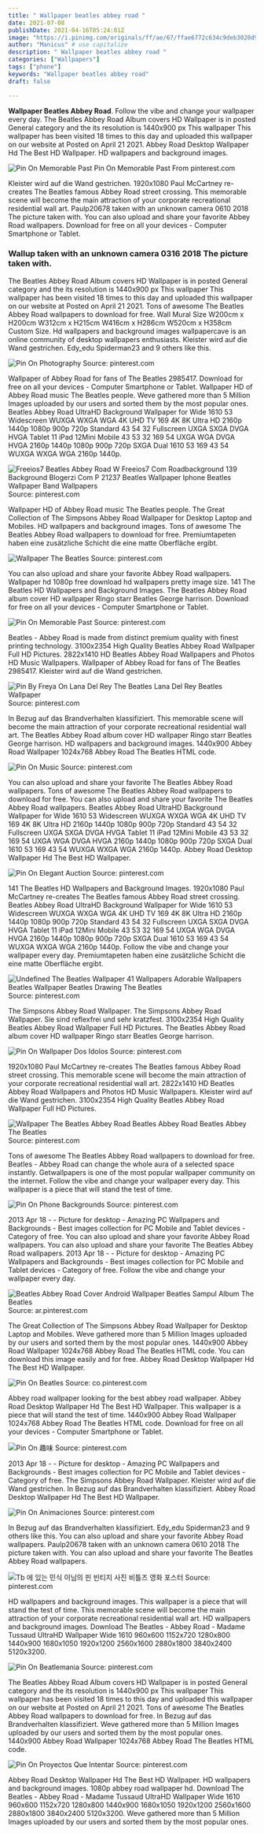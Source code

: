 ```yaml
---
title: " Wallpaper beatles abbey road "
date: 2021-07-08
publishDate: 2021-04-16T05:24:01Z
image: "https://i.pinimg.com/originals/ff/ae/67/ffae6772c634c9deb3020d909d1793e4.jpg"
author: "Manicus" # use capitalize
description: " Wallpaper beatles abbey road "
categories: ["Wallpapers"]
tags: ["phone"]
keywords: "Wallpaper beatles abbey road"
draft: false

---
```



**Wallpaper Beatles Abbey Road**. Follow the vibe and change your wallpaper every day. The Beatles Abbey Road Album covers HD Wallpaper is in posted General category and the its resolution is 1440x900 px This wallpaper This wallpaper has been visited 18 times to this day and uploaded this wallpaper on our website at Posted on April 21 2021. Abbey Road Desktop Wallpaper Hd The Best HD Wallpaper. HD wallpapers and background images.

![Pin On Memorable Past](https://i.pinimg.com/originals/d4/03/bd/d403bdee79b748a161dfbfc8b2c051c1.jpg "Pin On Memorable Past")
Pin On Memorable Past From pinterest.com


Kleister wird auf die Wand gestrichen. 1920x1080 Paul McCartney re-creates The Beatles famous Abbey Road street crossing. This memorable scene will become the main attraction of your corporate recreational residential wall art. Paulp20678 taken with an unknown camera 0610 2018 The picture taken with. You can also upload and share your favorite Abbey Road wallpapers. Download for free on all your devices - Computer Smartphone or Tablet.

### Wallup taken with an unknown camera 0316 2018 The picture taken with.

The Beatles Abbey Road Album covers HD Wallpaper is in posted General category and the its resolution is 1440x900 px This wallpaper This wallpaper has been visited 18 times to this day and uploaded this wallpaper on our website at Posted on April 21 2021. Tons of awesome The Beatles Abbey Road wallpapers to download for free. Wall Mural Size W200cm x H200cm W312cm x H215cm W416cm x H286cm W520cm x H358cm Custom Size. Hd wallpapers and background images wallpapercave is an online community of desktop wallpapers enthusiasts. Kleister wird auf die Wand gestrichen. Edy_edu Spiderman23 and 9 others like this.


![Pin On Photography](https://i.pinimg.com/474x/67/8f/e3/678fe3349385d66a380215febb5d2127.jpg "Pin On Photography")
Source: pinterest.com

Wallpaper of Abbey Road for fans of The Beatles 2985417. Download for free on all your devices - Computer Smartphone or Tablet. Wallpaper HD of Abbey Road music The Beatles people. Weve gathered more than 5 Million Images uploaded by our users and sorted them by the most popular ones. Beatles Abbey Road UltraHD Background Wallpaper for Wide 1610 53 Widescreen WUXGA WXGA WGA 4K UHD TV 169 4K 8K Ultra HD 2160p 1440p 1080p 900p 720p Standard 43 54 32 Fullscreen UXGA SXGA DVGA HVGA Tablet 11 iPad 12Mini Mobile 43 53 32 169 54 UXGA WGA DVGA HVGA 2160p 1440p 1080p 900p 720p SXGA Dual 1610 53 169 43 54 WUXGA WXGA WGA 2160p 1440p.

![Freeios7 Beatles Abbey Road W Freeios7 Com Roadbackground 139 Background Blogerzi Com P 21237 Beatles Wallpaper Iphone Beatles Wallpaper Band Wallpapers](https://i.pinimg.com/originals/93/7f/b4/937fb4b0de4f412756458f61c1394a7f.jpg "Freeios7 Beatles Abbey Road W Freeios7 Com Roadbackground 139 Background Blogerzi Com P 21237 Beatles Wallpaper Iphone Beatles Wallpaper Band Wallpapers")
Source: pinterest.com

Wallpaper HD of Abbey Road music The Beatles people. The Great Collection of The Simpsons Abbey Road Wallpaper for Desktop Laptop and Mobiles. HD wallpapers and background images. Tons of awesome The Beatles Abbey Road wallpapers to download for free. Premiumtapeten haben eine zusätzliche Schicht die eine matte Oberfläche ergibt.

![Wallpaper The Beatles](https://i.pinimg.com/originals/a0/7c/0c/a07c0c758f3216448c349ef37a361259.jpg "Wallpaper The Beatles")
Source: pinterest.com

You can also upload and share your favorite Abbey Road wallpapers. Wallpaper hd 1080p free download hd wallpapers pretty image size. 141 The Beatles HD Wallpapers and Background Images. The Beatles Abbey Road album cover HD wallpaper Ringo starr Beatles George harrison. Download for free on all your devices - Computer Smartphone or Tablet.

![Pin On Memorable Past](https://i.pinimg.com/originals/d4/03/bd/d403bdee79b748a161dfbfc8b2c051c1.jpg "Pin On Memorable Past")
Source: pinterest.com

Beatles - Abbey Road is made from distinct premium quality with finest printing technology. 3100x2354 High Quality Beatles Abbey Road Wallpaper Full HD Pictures. 2822x1410 HD Beatles Abbey Road Wallpapers and Photos HD Music Wallpapers. Wallpaper of Abbey Road for fans of The Beatles 2985417. Kleister wird auf die Wand gestrichen.

![Pin By Freya On Lana Del Rey The Beatles Lana Del Rey Beatles Wallpaper](https://i.pinimg.com/originals/4a/af/58/4aaf58610efaafa63aa87902d7b409c8.jpg "Pin By Freya On Lana Del Rey The Beatles Lana Del Rey Beatles Wallpaper")
Source: pinterest.com

In Bezug auf das Brandverhalten klassifiziert. This memorable scene will become the main attraction of your corporate recreational residential wall art. The Beatles Abbey Road album cover HD wallpaper Ringo starr Beatles George harrison. HD wallpapers and background images. 1440x900 Abbey Road Wallpaper 1024x768 Abbey Road The Beatles HTML code.

![Pin On Music](https://i.pinimg.com/originals/c1/d2/b9/c1d2b9de77d6298f1b2cd29690ab6578.jpg "Pin On Music")
Source: pinterest.com

You can also upload and share your favorite The Beatles Abbey Road wallpapers. Tons of awesome The Beatles Abbey Road wallpapers to download for free. You can also upload and share your favorite The Beatles Abbey Road wallpapers. Beatles Abbey Road UltraHD Background Wallpaper for Wide 1610 53 Widescreen WUXGA WXGA WGA 4K UHD TV 169 4K 8K Ultra HD 2160p 1440p 1080p 900p 720p Standard 43 54 32 Fullscreen UXGA SXGA DVGA HVGA Tablet 11 iPad 12Mini Mobile 43 53 32 169 54 UXGA WGA DVGA HVGA 2160p 1440p 1080p 900p 720p SXGA Dual 1610 53 169 43 54 WUXGA WXGA WGA 2160p 1440p. Abbey Road Desktop Wallpaper Hd The Best HD Wallpaper.

![Pin On Elegant Auction](https://i.pinimg.com/originals/88/b9/89/88b9894fd3d6a0323083abcd2e1140ed.png "Pin On Elegant Auction")
Source: pinterest.com

141 The Beatles HD Wallpapers and Background Images. 1920x1080 Paul McCartney re-creates The Beatles famous Abbey Road street crossing. Beatles Abbey Road UltraHD Background Wallpaper for Wide 1610 53 Widescreen WUXGA WXGA WGA 4K UHD TV 169 4K 8K Ultra HD 2160p 1440p 1080p 900p 720p Standard 43 54 32 Fullscreen UXGA SXGA DVGA HVGA Tablet 11 iPad 12Mini Mobile 43 53 32 169 54 UXGA WGA DVGA HVGA 2160p 1440p 1080p 900p 720p SXGA Dual 1610 53 169 43 54 WUXGA WXGA WGA 2160p 1440p. Follow the vibe and change your wallpaper every day. Premiumtapeten haben eine zusätzliche Schicht die eine matte Oberfläche ergibt.

![Undefined The Beatles Wallpaper 41 Wallpapers Adorable Wallpapers Beatles Wallpaper Beatles Drawing The Beatles](https://i.pinimg.com/originals/08/6a/df/086adfaa7e4fa0a07cb2c96631a96130.jpg "Undefined The Beatles Wallpaper 41 Wallpapers Adorable Wallpapers Beatles Wallpaper Beatles Drawing The Beatles")
Source: pinterest.com

The Simpsons Abbey Road Wallpaper. The Simpsons Abbey Road Wallpaper. Sie sind reflexfrei und sehr kratzfest. 3100x2354 High Quality Beatles Abbey Road Wallpaper Full HD Pictures. The Beatles Abbey Road album cover HD wallpaper Ringo starr Beatles George harrison.

![Pin On Wallpaper Dos Idolos](https://i.pinimg.com/originals/07/84/1c/07841cd450e502f0be1f004a19c57633.jpg "Pin On Wallpaper Dos Idolos")
Source: pinterest.com

1920x1080 Paul McCartney re-creates The Beatles famous Abbey Road street crossing. This memorable scene will become the main attraction of your corporate recreational residential wall art. 2822x1410 HD Beatles Abbey Road Wallpapers and Photos HD Music Wallpapers. Kleister wird auf die Wand gestrichen. 3100x2354 High Quality Beatles Abbey Road Wallpaper Full HD Pictures.

![Wallpaper The Beatles Abbey Road Beatles Abbey Road Beatles Abbey The Beatles](https://i.pinimg.com/736x/7c/2d/b1/7c2db14e54339cc5eb8565be4d32dcfc.jpg "Wallpaper The Beatles Abbey Road Beatles Abbey Road Beatles Abbey The Beatles")
Source: pinterest.com

Tons of awesome The Beatles Abbey Road wallpapers to download for free. Beatles - Abbey Road can change the whole aura of a selected space instantly. Getwallpapers is one of the most popular wallpaper community on the internet. Follow the vibe and change your wallpaper every day. This wallpaper is a piece that will stand the test of time.

![Pin On Phone Backgrounds](https://i.pinimg.com/736x/de/c0/8c/dec08c7191fa9dea441ff1e0930049bc.jpg "Pin On Phone Backgrounds")
Source: pinterest.com

2013 Apr 18 - - Picture for desktop - Amazing PC Wallpapers and Backgrounds - Best images collection for PC Mobile and Tablet devices - Category of free. You can also upload and share your favorite Abbey Road wallpapers. You can also upload and share your favorite The Beatles Abbey Road wallpapers. 2013 Apr 18 - - Picture for desktop - Amazing PC Wallpapers and Backgrounds - Best images collection for PC Mobile and Tablet devices - Category of free. Follow the vibe and change your wallpaper every day.

![Beatles Abbey Road Cover Android Wallpaper Beatles Sampul Album The Beatles](https://i.pinimg.com/originals/77/19/a3/7719a323b23c68ee0499cd45f30cc753.jpg "Beatles Abbey Road Cover Android Wallpaper Beatles Sampul Album The Beatles")
Source: ar.pinterest.com

The Great Collection of The Simpsons Abbey Road Wallpaper for Desktop Laptop and Mobiles. Weve gathered more than 5 Million Images uploaded by our users and sorted them by the most popular ones. 1440x900 Abbey Road Wallpaper 1024x768 Abbey Road The Beatles HTML code. You can download this image easily and for free. Abbey Road Desktop Wallpaper Hd The Best HD Wallpaper.

![Pin On Beatles](https://i.pinimg.com/originals/78/b7/78/78b77842ac58f90d4e974d1c56ade99b.jpg "Pin On Beatles")
Source: co.pinterest.com

Abbey road wallpaper looking for the best abbey road wallpaper. Abbey Road Desktop Wallpaper Hd The Best HD Wallpaper. This wallpaper is a piece that will stand the test of time. 1440x900 Abbey Road Wallpaper 1024x768 Abbey Road The Beatles HTML code. Download for free on all your devices - Computer Smartphone or Tablet.

![Pin On 趣味](https://i.pinimg.com/474x/a8/97/6e/a8976e83daa4c1030936e2922378fc38.jpg "Pin On 趣味")
Source: pinterest.com

2013 Apr 18 - - Picture for desktop - Amazing PC Wallpapers and Backgrounds - Best images collection for PC Mobile and Tablet devices - Category of free. The Simpsons Abbey Road Wallpaper. Kleister wird auf die Wand gestrichen. In Bezug auf das Brandverhalten klassifiziert. Abbey Road Desktop Wallpaper Hd The Best HD Wallpaper.

![Pin On Animaciones](https://i.pinimg.com/originals/5b/b3/64/5bb3640d75072f67dac7156fcb480d31.gif "Pin On Animaciones")
Source: pinterest.com

In Bezug auf das Brandverhalten klassifiziert. Edy_edu Spiderman23 and 9 others like this. You can also upload and share your favorite Abbey Road wallpapers. Paulp20678 taken with an unknown camera 0610 2018 The picture taken with. You can also upload and share your favorite The Beatles Abbey Road wallpapers.

![Tb 에 있는 민식 이님의 핀 빈티지 사진 비틀즈 영화 포스터](https://i.pinimg.com/736x/23/d6/47/23d64701028a22e709ec8e53196db109.jpg "Tb 에 있는 민식 이님의 핀 빈티지 사진 비틀즈 영화 포스터")
Source: pinterest.com

HD wallpapers and background images. This wallpaper is a piece that will stand the test of time. This memorable scene will become the main attraction of your corporate recreational residential wall art. HD wallpapers and background images. Download The Beatles - Abbey Road - Madame Tussaud UltraHD Wallpaper Wide 1610 960x600 1152x720 1280x800 1440x900 1680x1050 1920x1200 2560x1600 2880x1800 3840x2400 5120x3200.

![Pin On Beatlemania](https://i.pinimg.com/originals/9e/96/bf/9e96bf3240e3c017f8f09d1d41bca665.jpg "Pin On Beatlemania")
Source: pinterest.com

The Beatles Abbey Road Album covers HD Wallpaper is in posted General category and the its resolution is 1440x900 px This wallpaper This wallpaper has been visited 18 times to this day and uploaded this wallpaper on our website at Posted on April 21 2021. Tons of awesome The Beatles Abbey Road wallpapers to download for free. In Bezug auf das Brandverhalten klassifiziert. Weve gathered more than 5 Million Images uploaded by our users and sorted them by the most popular ones. 1440x900 Abbey Road Wallpaper 1024x768 Abbey Road The Beatles HTML code.

![Pin On Proyectos Que Intentar](https://i.pinimg.com/originals/ff/ae/67/ffae6772c634c9deb3020d909d1793e4.jpg "Pin On Proyectos Que Intentar")
Source: pinterest.com

Abbey Road Desktop Wallpaper Hd The Best HD Wallpaper. HD wallpapers and background images. 1080p abbey road wallpaper hd. Download The Beatles - Abbey Road - Madame Tussaud UltraHD Wallpaper Wide 1610 960x600 1152x720 1280x800 1440x900 1680x1050 1920x1200 2560x1600 2880x1800 3840x2400 5120x3200. Weve gathered more than 5 Million Images uploaded by our users and sorted them by the most popular ones.


